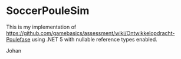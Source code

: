 # SoccerPouleSim

This is my implementation of https://github.com/gamebasics/assessment/wiki/Ontwikkelopdracht-Poulefase
using .NET 5 with nullable reference types enabled.

Johan
